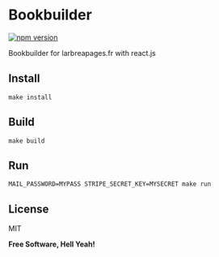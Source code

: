 Bookbuilder
===

[![npm version](https://badge.fury.io/js/bookbuilder.svg)](https://badge.fury.io/js/bookbuilder)

Bookbuilder for larbreapages.fr with react.js

Install
---

`make install`

Build
---

`make build`

Run
---

`MAIL_PASSWORD=MYPASS STRIPE_SECRET_KEY=MYSECRET make run`

License
---

MIT

**Free Software, Hell Yeah!**
